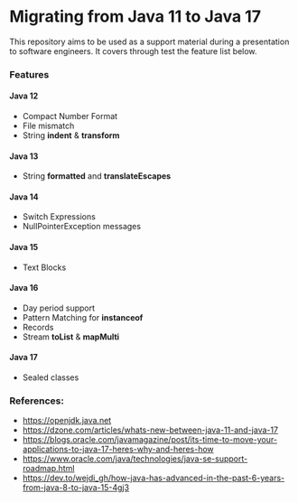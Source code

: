 # Migrating from Java 11 to Java 17

This repository aims to be used as a support material during a presentation to software engineers.
It covers through test the feature list below.

### Features

#### Java 12

- Compact Number Format
- File mismatch
- String **indent** & **transform**

#### Java 13

- String **formatted** and **translateEscapes**

#### Java 14

- Switch Expressions
- NullPointerException messages

#### Java 15

- Text Blocks

#### Java 16

- Day period support
- Pattern Matching for **instanceof**
- Records
- Stream **toList** & **mapMulti**

#### Java 17

- Sealed classes

### References:
- https://openjdk.java.net
- https://dzone.com/articles/whats-new-between-java-11-and-java-17
- https://blogs.oracle.com/javamagazine/post/its-time-to-move-your-applications-to-java-17-heres-why-and-heres-how
- https://www.oracle.com/java/technologies/java-se-support-roadmap.html
- https://dev.to/wejdi_gh/how-java-has-advanced-in-the-past-6-years-from-java-8-to-java-15-4gj3